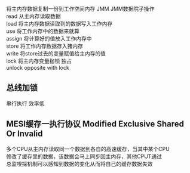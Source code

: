 将主内存数据复制一份到工作空间内存
JMM 
JMM数据院子操作  
read  从主内存读取数据  
load  将主内存数据读取到的数据写入工作内存  
use  将工作内存中的数据来就算  
assign 将计算好的值放入工作内存中  
store 将工作内存数据存入猪内存  
write 将store过去的变量赋值给主内存的值  
lock 将主内存变量枷锁 独占  
unlock   opposite with lock  

## 总线加锁  
串行执行  效率低  


## MESI缓存一执行协议   Modified Exclusive Shared Or Invalid
多个CPU从主内存读取同一个数据到各自的高速缓存，当其中某个CPU  
修改了缓存里的数据，该数据会马上同步回主内存，其他CPUT通过  
总监嗅探机制可以感知到数据的变化从而将自己的缓存数据失效  
